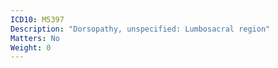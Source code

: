 ```yaml
---
ICD10: M5397
Description: "Dorsopathy, unspecified: Lumbosacral region"
Matters: No
Weight: 0
---
```

